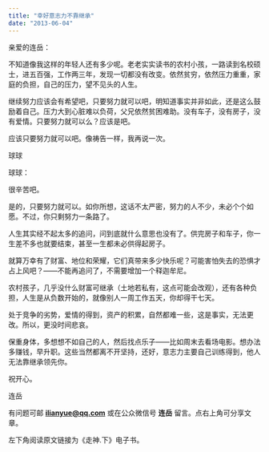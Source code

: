 ```yaml
---
title: "幸好意志力不靠继承"
date: "2013-06-04"
---
```


亲爱的连岳：

不知道像我这样的年轻人还有多少呢。老老实实读书的农村小孩，一路读到名校硕士，进五百强，工作两三年，发现一切都没有改变。依然贫穷，依然压力重重，家庭的负担，自己的压力，望不见头的人生。

继续努力应该会有希望吧，只要努力就可以吧，明知道事实并非如此，还是这么鼓励着自己。压力大到心脏难以负荷，父兄依然贫困难助。没有车子，没有房子，没有爱情。只要努力就可以么？应该是吧。

应该只要努力就可以吧。像祷告一样，我再说一次。

球球

球球：

很辛苦吧。

是的，只要努力就可以。如你所想，这话不太严密，努力的人不少，未必个个如愿。不过，你只剩努力一条路了。

人生其实经不起太多的追问，问到底就什么意思也没有了。供完房子和车子，你一生差不多也就要结束，甚至一生都未必供得起房子。

就算万幸有了财富、地位和荣耀，它们真带来多少快乐呢？可能害怕失去的恐惧才占上风吧？——不能再追问了，不需要增加一个释迦牟尼。

农村孩子，几乎没什么财富可继承（土地若私有，这点可能会改观），还有各种负担，人生是从负数开始的，就像别人一周工作五天，你却得干七天。

处于竞争的劣势，爱情的得到，资产的积累，自然都难一些，这是事实，无法更改。所以，更没时间悲哀。

保重身体，多想想不如自己的人，然后找点乐子——比如周末去看场电影。想办法多赚钱，早升职。这些当然都离不开坚持，还好，意志力主要自己训练得到，他人无法靠继承领先你。

祝开心。

连岳

有问题可邮 **ilianyue@qq.com** 或在公众微信号 **连岳** 留言。点右上角可分享文章。

左下角阅读原文链接为《走神.下》电子书。
